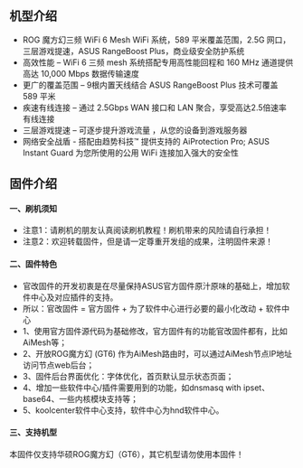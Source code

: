 ## 机型介绍
* ROG 魔方幻三频 WiFi 6 Mesh WiFi 系统，589 平米覆盖范围，2.5G 网口，三层游戏提速，ASUS RangeBoost Plus，商业级安全防护系统
* 高效性能 – WiFi 6 三频 mesh 系统搭配专用高性能回程和 160 MHz 通道提供高达 10,000 Mbps 数据传输速度
* 更广的覆盖范围 – 9根内置天线结合 ASUS RangeBoost Plus 技术可覆盖 589 平米
* 疾速有线连接 – 通过 2.5Gbps WAN 接口和 LAN 聚合，享受高达2.5倍速率有线连接
* 三层游戏提速 – 可逐步提升游戏流量 ，从您的设备到游戏服务器
* 网络安全战盾 - 搭配由趋势科技™ 提供支持的 AiProtection Pro; ASUS Instant Guard 为您所使用的公用 WiFi 连接加入强大的安全性

## 固件介绍
#### 一、刷机须知
* 注意1：请刷机的朋友认真阅读刷机教程！刷机带来的风险请自行承担！
* 注意2：欢迎转载固件，但是请一定尊重开发组的成果，注明固件来源！

#### 二、固件特色
* 官改固件的开发初衷是在尽量保持ASUS官方固件原汁原味的基础上，增加软件中心及对应插件的支持。
* 所以：官改固件 = 官方固件 + 为了软件中心进行必要的最小化改动 + 软件中心
* 1、使用官方固件源代码为基础修改，官方固件有的功能官改固件都有，比如AiMesh等；
* 2、开放ROG魔方幻 (GT6) 作为AiMesh路由时，可以通过AiMesh节点IP地址访问节点web后台；
* 3、固件后台界面优化：字体优化，首页默认显示状态页面；
* 4、增加一些软件中心/插件需要用到的功能，如dnsmasq with ipset、base64、一些内核模块支持等；
* 5、koolcenter软件中心支持，软件中心为hnd软件中心。

#### 三、支持机型
本固件仅支持华硕ROG魔方幻（GT6），其它机型请勿使用本固件！